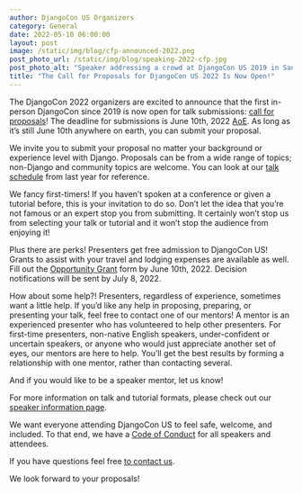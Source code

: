 ```yaml
---
author: DjangoCon US Organizers
category: General
date: 2022-05-10 06:00:00
layout: post
image: /static/img/blog/cfp-announced-2022.png
post_photo_url: /static/img/blog/speaking-2022-cfp.jpg
post_photo_alt: "Speaker addressing a crowd at DjangoCon US 2019 in San Diego"
title: "The Call for Proposals for DjangoCon US 2022 Is Now Open!"
---
```


The DjangoCon 2022 organizers are excited to announce that the first in-person DjangoCon since 2019 is now open for talk submissions: [call for proposals](https://pretalx.com/djangocon-2022/cfp)! The deadline for submissions is June 10th, 2022 [AoE](https://time.is/compare/0000_10_June_2022_in_Anywhere_on_Earth). As long as it’s still June 10th anywhere on earth, you can submit your proposal.

We invite you to submit your proposal no matter your background or experience level with Django. Proposals can be from a wide range of topics; non-Django and community topics are welcome. You can look at our [talk schedule](https://2021.djangocon.us/talks/) from last year for reference.

We fancy first-timers! If you haven’t spoken at a conference or given a tutorial before, this is your invitation to do so. Don’t let the idea that you’re not famous or an expert stop you from submitting. It certainly won’t stop us from selecting your talk or tutorial and it won’t stop the audience from enjoying it!

Plus there are perks! Presenters get free admission to DjangoCon US! Grants to assist with your travel and lodging expenses are available as well. Fill out the [Opportunity Grant](https://docs.google.com/forms/d/1yc1HqqcJwi669vxTTs1daJbTeiNYwqM2h3gIgqbpWVE/viewform) form by June 10th, 2022. Decision notifications will be sent by July 8, 2022.

How about some help?! Presenters, regardless of experience, sometimes want a little help. If you’d like any help in proposing, preparing, or presenting your talk, feel free to contact one of our mentors! A mentor is an experienced presenter who has volunteered to help other presenters. For first-time presenters, non-native English speakers, under-confident or uncertain speakers, or anyone who would just appreciate another set of eyes, our mentors are here to help. You’ll get the best results by forming a relationship with one mentor, rather than contacting several.

And if you would like to be a speaker mentor, let us know!

For more information on talk and tutorial formats, please check out our [speaker information page](https://2022.djangocon.us/speaking/).

We want everyone attending DjangoCon US to feel safe, welcome, and included. To that end, we have a [Code of Conduct](https://2022.djangocon.us/conduct/) for all speakers and attendees.

If you have questions feel free [to contact us](mailto:hello@djangocon.us).

We look forward to your proposals!
